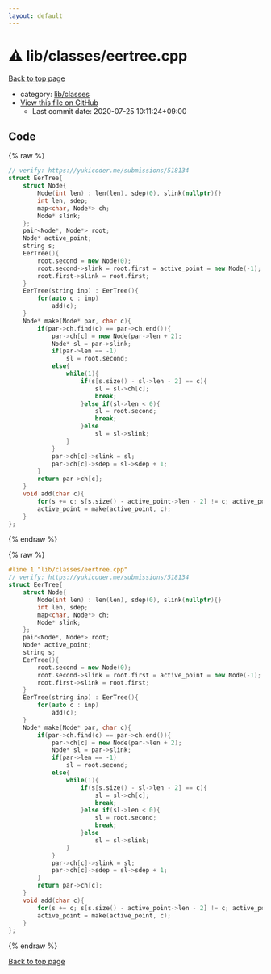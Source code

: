 ```yaml
---
layout: default
---
```


<!-- mathjax config similar to math.stackexchange -->
<script type="text/javascript" async
  src="https://cdnjs.cloudflare.com/ajax/libs/mathjax/2.7.5/MathJax.js?config=TeX-MML-AM_CHTML">
</script>
<script type="text/x-mathjax-config">
  MathJax.Hub.Config({
    TeX: { equationNumbers: { autoNumber: "AMS" }},
    tex2jax: {
      inlineMath: [ ['$','$'] ],
      processEscapes: true
    },
    "HTML-CSS": { matchFontHeight: false },
    displayAlign: "left",
    displayIndent: "2em"
  });
</script>

<script type="text/javascript" src="https://cdnjs.cloudflare.com/ajax/libs/jquery/3.4.1/jquery.min.js"></script>
<script src="https://cdn.jsdelivr.net/npm/jquery-balloon-js@1.1.2/jquery.balloon.min.js" integrity="sha256-ZEYs9VrgAeNuPvs15E39OsyOJaIkXEEt10fzxJ20+2I=" crossorigin="anonymous"></script>
<script type="text/javascript" src="../../../assets/js/copy-button.js"></script>
<link rel="stylesheet" href="../../../assets/css/copy-button.css" />


# :warning: lib/classes/eertree.cpp

<a href="../../../index.html">Back to top page</a>

* category: <a href="../../../index.html#1a2816715ae26fbd9c4a8d3f916105a3">lib/classes</a>
* <a href="{{ site.github.repository_url }}/blob/master/lib/classes/eertree.cpp">View this file on GitHub</a>
    - Last commit date: 2020-07-25 10:11:24+09:00




## Code

<a id="unbundled"></a>
{% raw %}
```cpp
// verify: https://yukicoder.me/submissions/518134
struct EerTree{
    struct Node{
        Node(int len) : len(len), sdep(0), slink(nullptr){}
        int len, sdep;
        map<char, Node*> ch;
        Node* slink;
    };
    pair<Node*, Node*> root;
    Node* active_point;
    string s;
    EerTree(){
        root.second = new Node(0);
        root.second->slink = root.first = active_point = new Node(-1);
        root.first->slink = root.first;
    }
    EerTree(string inp) : EerTree(){
        for(auto c : inp)
            add(c);
    }
    Node* make(Node* par, char c){
        if(par->ch.find(c) == par->ch.end()){
            par->ch[c] = new Node(par->len + 2);
            Node* sl = par->slink;
            if(par->len == -1)
                sl = root.second;
            else{
                while(1){
                    if(s[s.size() - sl->len - 2] == c){
                        sl = sl->ch[c];
                        break;
                    }else if(sl->len < 0){
                        sl = root.second;
                        break;
                    }else
                        sl = sl->slink;
                }
            }
            par->ch[c]->slink = sl;
            par->ch[c]->sdep = sl->sdep + 1;
        }
        return par->ch[c];
    }
    void add(char c){
        for(s += c; s[s.size() - active_point->len - 2] != c; active_point = active_point->slink);
        active_point = make(active_point, c);
    }
};

```
{% endraw %}

<a id="bundled"></a>
{% raw %}
```cpp
#line 1 "lib/classes/eertree.cpp"
// verify: https://yukicoder.me/submissions/518134
struct EerTree{
    struct Node{
        Node(int len) : len(len), sdep(0), slink(nullptr){}
        int len, sdep;
        map<char, Node*> ch;
        Node* slink;
    };
    pair<Node*, Node*> root;
    Node* active_point;
    string s;
    EerTree(){
        root.second = new Node(0);
        root.second->slink = root.first = active_point = new Node(-1);
        root.first->slink = root.first;
    }
    EerTree(string inp) : EerTree(){
        for(auto c : inp)
            add(c);
    }
    Node* make(Node* par, char c){
        if(par->ch.find(c) == par->ch.end()){
            par->ch[c] = new Node(par->len + 2);
            Node* sl = par->slink;
            if(par->len == -1)
                sl = root.second;
            else{
                while(1){
                    if(s[s.size() - sl->len - 2] == c){
                        sl = sl->ch[c];
                        break;
                    }else if(sl->len < 0){
                        sl = root.second;
                        break;
                    }else
                        sl = sl->slink;
                }
            }
            par->ch[c]->slink = sl;
            par->ch[c]->sdep = sl->sdep + 1;
        }
        return par->ch[c];
    }
    void add(char c){
        for(s += c; s[s.size() - active_point->len - 2] != c; active_point = active_point->slink);
        active_point = make(active_point, c);
    }
};

```
{% endraw %}

<a href="../../../index.html">Back to top page</a>

